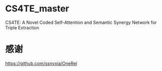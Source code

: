 # CS4TE_master
 CS4TE: A Novel Coded Self-Attention and Semantic Synergy Network for Triple Extraction

# 感谢
https://github.com/ssnvxia/OneRel

